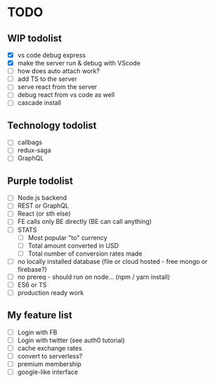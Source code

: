 # TODO

## WIP todolist

* [x] vs code debug express
* [x] make the server run & debug with VScode
* [ ] how does auto attach work?
* [ ] add TS to the server
* [ ] serve react from the server
* [ ] debug react from vs code as well
* [ ] cascade install

## Technology todolist

* [ ] callbags
* [ ] redux-saga
* [ ] GraphQL

## Purple todolist

* [ ] Node.js backend
* [ ] REST or GraphQL
* [ ] React (or sth else)
* [ ] FE calls only BE directly (BE can call anything)
* [ ] STATS
  * [ ] Most popular "to" currency
  * [ ] Total amount converted in USD
  * [ ] Total number of conversion rates made
* [ ] no locally installed database (file or cloud hosted - free mongo or firebase?)
* [ ] no prereq - should run on node... (npm / yarn install)
* [ ] ES6 or TS
* [ ] production ready work

## My feature list

* [ ] Login with FB
* [ ] Login with twitter (see auth0 tutorial)
* [ ] cache exchange rates
* [ ] convert to serverless?
* [ ] premium membership
* [ ] google-like interface
